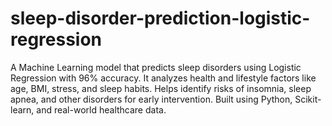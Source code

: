 # sleep-disorder-prediction-logistic-regression
A Machine Learning model that predicts sleep disorders using Logistic Regression with 96% accuracy. It analyzes health and lifestyle factors like age, BMI, stress, and sleep habits. Helps identify risks of insomnia, sleep apnea, and other disorders for early intervention. Built using Python, Scikit-learn, and real-world healthcare data.

